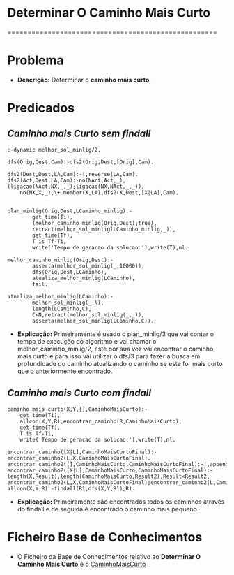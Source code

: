 # Determinar O Caminho Mais Curto
====================================================

# Problema

* **Descrição:** Determinar o **caminho mais curto**.

# Predicados

## ***Caminho mais Curto sem findall***
```
:-dynamic melhor_sol_minlig/2.

dfs(Orig,Dest,Cam):-dfs2(Orig,Dest,[Orig],Cam).

dfs2(Dest,Dest,LA,Cam):-!,reverse(LA,Cam).
dfs2(Act,Dest,LA,Cam):-no(NAct,Act,_),(ligacao(NAct,NX,_,_);ligacao(NX,NAct,_,_)),
    no(NX,X,_),\+ member(X,LA),dfs2(X,Dest,[X|LA],Cam).


plan_minlig(Orig,Dest,LCaminho_minlig):-
		get_time(Ti),
		(melhor_caminho_minlig(Orig,Dest);true),
		retract(melhor_sol_minlig(LCaminho_minlig,_)),
		get_time(Tf),
		T is Tf-Ti,
		write('Tempo de geracao da solucao:'),write(T),nl.

melhor_caminho_minlig(Orig,Dest):-
		asserta(melhor_sol_minlig(_,10000)),
		dfs(Orig,Dest,LCaminho),
		atualiza_melhor_minlig(LCaminho),
		fail.

atualiza_melhor_minlig(LCaminho):-
		melhor_sol_minlig(_,N),
		length(LCaminho,C),
		C<N,retract(melhor_sol_minlig(_,_)),
		asserta(melhor_sol_minlig(LCaminho,C)).

```

* **Explicação:** Primeiramente é usado o plan_minlig/3 que vai contar o tempo de execução do algoritmo e vai chamar o melhor_caminho_minlig/2, este por sua vez vai encontrar o caminho mais curto e para isso vai utilizar o dfs/3 para fazer a busca em profundidade do caminho atualizando o caminho se este for mais curto que o anteriormente encontrado.

## ***Caminho mais Curto com findall***

```
caminho_mais_curto(X,Y,[],CaminhoMaisCurto):-
	get_time(Ti),
	allcon(X,Y,R),encontrar_caminho(R,CaminhoMaisCurto),
	get_time(Tf),
	T is Tf-Ti,
	write('Tempo de geracao da solucao:'),write(T),nl.

encontrar_caminho([X|L],CaminhoMaisCurtoFinal):-encontrar_caminho2(L,X,CaminhoMaisCurtoFinal).
encontrar_caminho2([],CaminhoMaisCurto,CaminhoMaisCurtoFinal):-!,append([],CaminhoMaisCurto,CaminhoMaisCurtoFinal).
encontrar_caminho2([X|L],CaminhoMaisCurto,CaminhoMaisCurtoFinal):-length(X,Result),length(CaminhoMaisCurto,Result2),Result<Result2,
encontrar_caminho2(L,X,CaminhoMaisCurtoFinal);encontrar_caminho2(L,CaminhoMaisCurto,CaminhoMaisCurtoFinal).
allcon(X,Y,R):-findall(R1,dfs(X,Y,R1),R).
```

* **Explicação:** Primeiramente são encontrados todos os caminhos através do findall e de seguida é encontrado o caminho mais pequeno.


# Ficheiro Base de Conhecimentos

* O Ficheiro da Base de Conhecimentos relativo ao **Determinar O Caminho Mais Curto** é o [CaminhoMaisCurto](CaminhoMaisCurto.pl)
